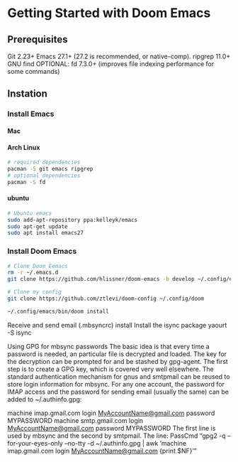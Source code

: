 # Getting Started with Doom Emacs

## Prerequisites
Git 2.23+
Emacs 27.1+ (27.2 is recommended, or native-comp).
ripgrep 11.0+
GNU find
OPTIONAL: fd 7.3.0+ (improves file indexing performance for some commands)

## Instation
### Install Emacs
#### Mac

#### Arch Linux
```bash
# required dependencies
pacman -S git emacs ripgrep
# optional dependencies
pacman -S fd
```

#### ubuntu
```bash
# Ubuntu emacs
sudo add-apt-repository ppa:kelleyk/emacs
sudo apt-get update
sudo apt install emacs27
```

### Install Doom Emacs

```bash
# Clone Doom Eemacs
rm -r ~/.emacs.d
git clone https://github.com/hlissner/doom-emacs -b develop ~/.config/emacs

# Clone my config
git clone https://github.com/ztlevi/doom-config ~/.config/doom

~/.config/emacs/bin/doom install
```


Receive and send email (.mbsyncrc)
install
Install the isync package yaourt -S isync

Using GPG for mbsync passwords
The basic idea is that every time a password is needed, an particular file is decrypted and loaded. The key for the decryption can be prompted for and be stashed by gpg-agent. The first step is to create a GPG key, which is covered very well elsewhere. The standard authentication mechanism for gnus and smtpmail can be reused to store login information for mbsync. For any one account, the password for IMAP access and the password for sending email (usually the same) can be added to ~/.authinfo.gpg:

machine imap.gmail.com login MyAccountName@gmail.com password MYPASSWORD machine smtp.gmail.com login MyAccountName@gmail.com password MYPASSWORD The first line is used by mbsync and the second by smtpmail. The line: PassCmd “gpg2 -q –for-your-eyes-only –no-tty -d ~/.authinfo.gpg | awk ’machine imap.gmail.com login MyAccountName@gmail.com {print $NF}’”

